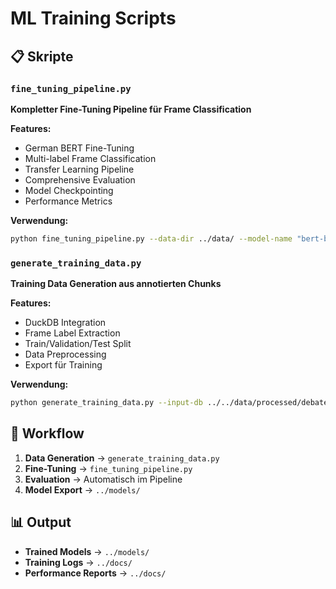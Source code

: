 # ML Training Scripts

## 📋 Skripte

### `fine_tuning_pipeline.py`
**Kompletter Fine-Tuning Pipeline für Frame Classification**

**Features:**
- German BERT Fine-Tuning
- Multi-label Frame Classification
- Transfer Learning Pipeline
- Comprehensive Evaluation
- Model Checkpointing
- Performance Metrics

**Verwendung:**
```bash
python fine_tuning_pipeline.py --data-dir ../data/ --model-name "bert-base-german-cased"
```

### `generate_training_data.py`
**Training Data Generation aus annotierten Chunks**

**Features:**
- DuckDB Integration
- Frame Label Extraction
- Train/Validation/Test Split
- Data Preprocessing
- Export für Training

**Verwendung:**
```bash
python generate_training_data.py --input-db ../../data/processed/debates_brexit_chunked_final.duckdb
```

## 🔄 Workflow

1. **Data Generation** → `generate_training_data.py`
2. **Fine-Tuning** → `fine_tuning_pipeline.py`
3. **Evaluation** → Automatisch im Pipeline
4. **Model Export** → `../models/`

## 📊 Output

- **Trained Models** → `../models/`
- **Training Logs** → `../docs/`
- **Performance Reports** → `../docs/`
